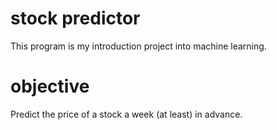 # stock predictor
This program is my introduction project into machine learning.

# objective
Predict the price of a stock a week (at least) in advance.